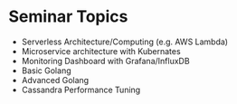 # Seminar Topics

- Serverless Architecture/Computing (e.g. AWS Lambda)
- Microservice architecture with Kubernates
- Monitoring Dashboard with Grafana/InfluxDB
- Basic Golang
- Advanced Golang
- Cassandra Performance Tuning
